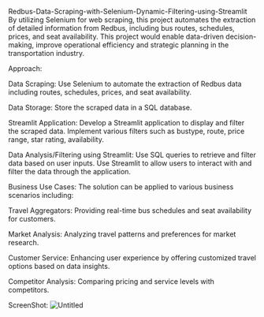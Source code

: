 Redbus-Data-Scraping-with-Selenium-Dynamic-Filtering-using-Streamlit
By utilizing Selenium for web scraping, this project automates the extraction of detailed information from Redbus, including bus routes, schedules, prices, and seat availability. This project would enable data-driven decision-making, improve operational efficiency and strategic planning in the transportation industry.

Approach:

Data Scraping: Use Selenium to automate the extraction of Redbus data including routes, schedules, prices, and seat availability.

Data Storage: Store the scraped data in a SQL database.

Streamlit Application: Develop a Streamlit application to display and filter the scraped data. Implement various filters such as bustype, route, price range, star rating, availability.

Data Analysis/Filtering using Streamlit: Use SQL queries to retrieve and filter data based on user inputs. Use Streamlit to allow users to interact with and filter the data through the application.

Business Use Cases: The solution can be applied to various business scenarios including:

Travel Aggregators: Providing real-time bus schedules and seat availability for customers.

Market Analysis: Analyzing travel patterns and preferences for market research.

Customer Service: Enhancing user experience by offering customized travel options based on data insights.

Competitor Analysis: Comparing pricing and service levels with competitors.

ScreenShot:
![Untitled](https://github.com/user-attachments/assets/ef1c0c58-37c1-4a78-be95-30ed1f2f86bc)
